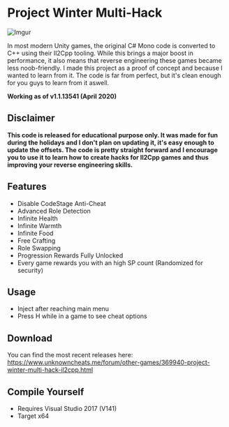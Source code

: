 # Project Winter Multi-Hack
![Imgur](https://i.imgur.com/ro1PB66.jpg)

In most modern Unity games, the original C# Mono code is converted to C++ using their Il2Cpp tooling. While this brings a major boost in performance, it also means that reverse engineering these games became less noob-friendly. I made this project as a proof of concept and because I wanted to learn from it. The code is far from perfect, but it's clean enough for you guys to learn from it aswell.

**Working as of v1.1.13541 (April 2020)**

## Disclaimer
**This code is released for educational purpose only. It was made for fun during the holidays and I don't plan on updating it, it's easy enough to update the offsets. The code is pretty straight forward and I encourage you to use it to learn how to create hacks for Il2Cpp games and thus improving your reverse engineering skills.**

## Features
* Disable CodeStage Anti-Cheat
* Advanced Role Detection
* Infinite Health
* Infinite Warmth
* Infinite Food
* Free Crafting
* Role Swapping
* Progression Rewards Fully Unlocked
* Every game rewards you with an high SP count (Randomized for security)

## Usage
* Inject after reaching main menu
* Press H while in a game to see cheat options

## Download
You can find the most recent releases here:  
https://www.unknowncheats.me/forum/other-games/369940-project-winter-multi-hack-il2cpp.html

## Compile Yourself
- Requires Visual Studio 2017 (V141)
- Target x64
